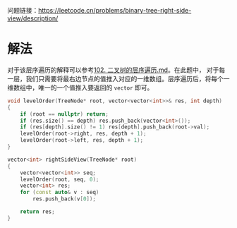 问题链接：https://leetcode.cn/problems/binary-tree-right-side-view/description/

# 解法

对于该层序遍历的解释可以参考[102. 二叉树的层序遍历.md](https://github.com/SakuraMayAi/LintCode/blob/main/Binary%20Tree/102.%20%E4%BA%8C%E5%8F%89%E6%A0%91%E7%9A%84%E5%B1%82%E5%BA%8F%E9%81%8D%E5%8E%86.md)。在此题中， 对于每一层，我们只需要将最右边节点的值推入对应的一维数组。层序遍历后，将每个一维数组中，唯一的一个值推入要返回的 `vector` 即可。

```cpp
void levelOrder(TreeNode* root, vector<vector<int>>& res, int depth)
{
    if (root == nullptr) return;
    if (res.size() == depth) res.push_back(vector<int>());
    if (res[depth].size() != 1) res[depth].push_back(root->val);
    levelOrder(root->right, res, depth + 1);
    levelOrder(root->left, res, depth + 1);
}

vector<int> rightSideView(TreeNode* root)
{
    vector<vector<int>> seq;
    levelOrder(root, seq, 0);
    vector<int> res;
    for (const auto& v : seq)
        res.push_back(v[0]);

    return res;
}
```

